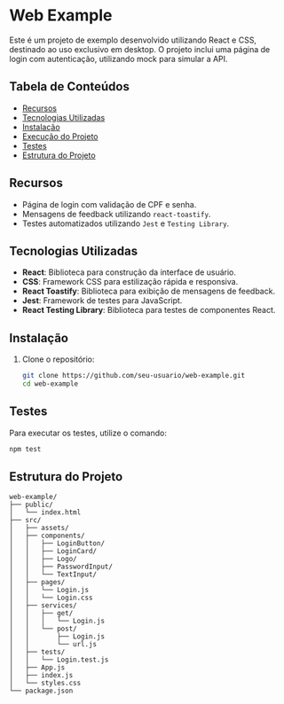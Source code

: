 # Web Example

Este é um projeto de exemplo desenvolvido utilizando React e CSS, destinado ao uso exclusivo em desktop. O projeto inclui uma página de login com autenticação, utilizando mock para simular a API.

## Tabela de Conteúdos

- [Recursos](#recursos)
- [Tecnologias Utilizadas](#tecnologias-utilizadas)
- [Instalação](#instalação)
- [Execução do Projeto](#execução-do-projeto)
- [Testes](#testes)
- [Estrutura do Projeto](#estrutura-do-projeto)

## Recursos

- Página de login com validação de CPF e senha.
- Mensagens de feedback utilizando `react-toastify`.
- Testes automatizados utilizando `Jest` e `Testing Library`.

## Tecnologias Utilizadas

- **React**: Biblioteca para construção da interface de usuário.
- **CSS**: Framework CSS para estilização rápida e responsiva.
- **React Toastify**: Biblioteca para exibição de mensagens de feedback.
- **Jest**: Framework de testes para JavaScript.
- **React Testing Library**: Biblioteca para testes de componentes React.

## Instalação

1. Clone o repositório:

   ```bash
   git clone https://github.com/seu-usuario/web-example.git
   cd web-example

   ```

## Testes

Para executar os testes, utilize o comando:

```bash
npm test
```

## Estrutura do Projeto
```
web-example/
├── public/
│   └── index.html
├── src/
│   ├── assets/
│   ├── components/
│   │   ├── LoginButton/
│   │   ├── LoginCard/
│   │   ├── Logo/
│   │   ├── PasswordInput/
│   │   └── TextInput/
│   ├── pages/
│   │   └── Login.js
│   │   └── Login.css
│   ├── services/
│   │   ├── get/
│   │   │   └── Login.js
│   │   └── post/
│   │       ├── Login.js
│   │       └── url.js
│   ├── tests/
│   │   └── Login.test.js
│   ├── App.js
│   ├── index.js
│   └── styles.css
└── package.json
```
